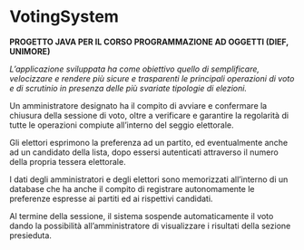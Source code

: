# VotingSystem
<b>PROGETTO JAVA PER IL CORSO PROGRAMMAZIONE AD OGGETTI (DIEF, UNIMORE)</b>

<i>L’applicazione sviluppata ha come obiettivo quello di semplificare, velocizzare e rendere più sicure e trasparenti le principali operazioni di voto e di scrutinio in presenza delle più svariate tipologie di elezioni.</i>

Un amministratore designato ha il compito di avviare e confermare la chiusura della sessione di voto, oltre a verificare e garantire la regolarità di tutte le operazioni compiute all’interno del seggio elettorale.

Gli elettori esprimono la preferenza ad un partito, ed eventualmente anche ad un candidato della lista, dopo essersi autenticati attraverso il numero della propria tessera elettorale.

I dati degli amministratori e degli elettori sono memorizzati all’interno di un database che ha anche il compito di registrare autonomamente le preferenze espresse ai partiti ed ai rispettivi candidati.

Al termine della sessione, il sistema sospende automaticamente il voto dando la possibilità all’amministratore di visualizzare i risultati della sezione presieduta.